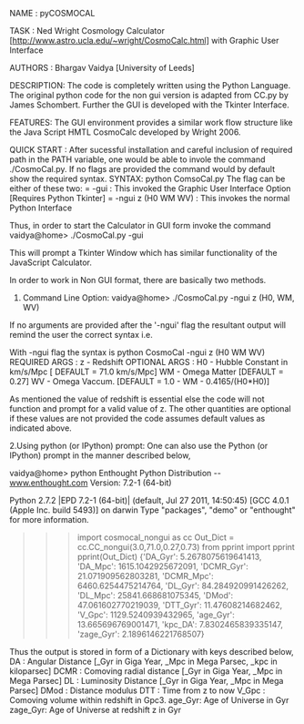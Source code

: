 NAME : pyCOSMOCAL 

TASK : Ned Wright Cosmology Calculator [http://www.astro.ucla.edu/~wright/CosmoCalc.html] with Graphic User Interface

AUTHORS : Bhargav Vaidya [University of Leeds]

DESCRIPTION:
The code is completely written using the Python Language. 
The original python code for the non gui version is adapted from CC.py by
James Schombert. Further the GUI is developed with the Tkinter Interface.

FEATURES: 
The GUI environment provides a similar work flow structure like the
Java Script HMTL CosmoCalc developed by Wright 2006. 

QUICK START :
After sucessful installation and careful inclusion of required path in the
PATH variable, one would be able to invole the command ./CosmoCal.py.
If no flags are provided the command would by default show the required
syntax.
SYNTAX: python ComsoCal.py <flag>
The flag can be either of these two:
<flag> = -gui : This invoked the Graphic User Interface Option [Requires Python Tkinter]
<flag> = -ngui z (H0 WM WV) : This invokes the normal Python Interface 

Thus, in order to start the Calculator in GUI form invoke the command
vaidya@home> ./CosmoCal.py -gui

This will prompt a Tkinter Window which has similar functionality of the
JavaScript Calculator.

In order to work in Non GUI format, there are basically two methods.
1. Command Line Option:
vaidya@home> ./CosmoCal.py -ngui z (H0, WM, WV)

If no arguments are provided after the '-ngui' flag the resultant output will
remind the user the correct syntax i.e.

With -ngui flag the syntax is
python CosmoCal -ngui z (H0 WM WV) 
REQUIRED ARGS :
              z - Redshift
OPTIONAL ARGS :
              H0 - Hubble Constant in km/s/Mpc [ DEFAULT = 71.0 km/s/Mpc]
              WM - Omega Matter [DEFAULT = 0.27]
              WV - Omega Vaccum. [DEFAULT = 1.0 - WM - 0.4165/(H0*H0)]

As mentioned the value of redshift is essential else the code will not
function and prompt for a valid value of z. The other quantities are optional
if these values are not provided the code assumes default values as indicated
above.

2.Using python (or IPython) prompt:
One can also use the Python (or IPython) prompt in the manner described below,

vaidya@home> python
Enthought Python Distribution -- www.enthought.com
Version: 7.2-1 (64-bit)

Python 2.7.2 |EPD 7.2-1 (64-bit)| (default, Jul 27 2011, 14:50:45) 
[GCC 4.0.1 (Apple Inc. build 5493)] on darwin
Type "packages", "demo" or "enthought" for more information.
>>> import cosmocal_nongui as cc
>>> Out_Dict = cc.CC_nongui(3.0,71.0,0.27,0.73)
>>> from pprint import pprint
>>> pprint(Out_Dict)
{'DA_Gyr': 5.2678075619641413,
 'DA_Mpc': 1615.1042925672091,
 'DCMR_Gyr': 21.071909562803281,
 'DCMR_Mpc': 6460.6254475214764,
 'DL_Gyr': 84.284920991426262,
 'DL_Mpc': 25841.668681075345,
 'DMod': 47.061602770219039,
 'DTT_Gyr': 11.47608214682462,
 'V_Gpc': 1129.5240939432965,
 'age_Gyr': 13.665696769001471,
 'kpc_DA': 7.8302465839335147,
 'zage_Gyr': 2.1896146221768507}
>>> 
Thus the output is stored in form of a Dictionary with keys described below,
DA : Angular Distance [_Gyr in Giga Year, _Mpc in Mega Parsec, _kpc in
kiloparsec]
DCMR : Comoving radial distance [_Gyr in Giga Year, _Mpc in Mega Parsec] 
DL : Luminosity Distance [_Gyr in Giga Year, _Mpc in Mega Parsec]
DMod : Distance modulus
DTT : Time from z to now
V_Gpc : Comoving volume within redshift in Gpc3.
age_Gyr: Age of Universe in Gyr
zage_Gyr: Age of Universe at redshift z in Gyr




